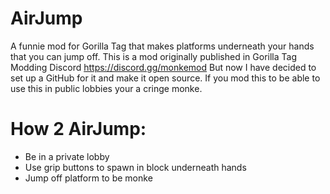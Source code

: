 # AirJump
A funnie mod for Gorilla Tag
that makes platforms underneath your hands that you can jump off.
This is a mod originally published in
Gorilla Tag Modding Discord https://discord.gg/monkemod
But now I have decided to set up a GitHub for it and make it open source.
If you mod this to be able to use this in public lobbies your a cringe monke.

# How 2 AirJump:
- Be in a private lobby
- Use grip buttons to spawn in block underneath hands
- Jump off platform to be monke
